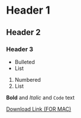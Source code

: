 # Header 1
## Header 2
### Header 3

- Bulleted
- List

1. Numbered
2. List

**Bold** and _Italic_ and `Code` text

[Download Link (FOR MAC)](https://github.com/JohnnyD2020/Rocket-Game-BATA-/releases/download/v2.0Mac/Rocket.Game.BATA.v2.0.app.zip)
